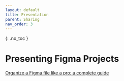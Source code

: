 ```yaml
---
layout: default
title: Presentation
parent: Sharing
nav_order: 3
---
```


{: .no_toc }

# Presenting Figma Projects

[Organize a Figma file like a pro; a complete guide](https://blog.prototypr.io/organizing-figma-file-3c9d4a4c39f3)
